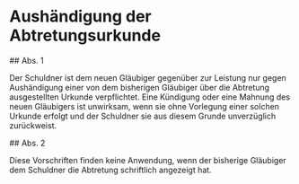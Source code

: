 # Aushändigung der Abtretungsurkunde



\#\# Abs. 1

 Der Schuldner ist dem neuen Gläubiger gegenüber zur Leistung nur gegen Aushändigung einer von dem bisherigen Gläubiger über die Abtretung ausgestellten Urkunde verpflichtet. Eine Kündigung oder eine Mahnung des neuen Gläubigers ist unwirksam, wenn sie ohne Vorlegung einer solchen Urkunde erfolgt und der Schuldner sie aus diesem Grunde unverzüglich zurückweist.

\#\# Abs. 2

 Diese Vorschriften finden keine Anwendung, wenn der bisherige Gläubiger dem Schuldner die Abtretung schriftlich angezeigt hat. 

